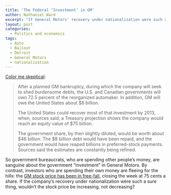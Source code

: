 ```yaml
---
title: 'The Federal ‘Investment’ in GM'
author: Nathaniel Ward
excerpt: "If General Motors' recovery under nationalization were such a sure thing, wouldn't the stock price be increasing, not decreasing?"
layout: post
categories:
  - Politics and economics
tags:
  - Auto
  - Bailout
  - Detroit
  - General Motors
  - nationalization
---
```

[Color me skeptical][1]:

> After a planned GM bankruptcy, during which the company will seek to shed burdensome debts, the U.S. and Canadian governments will own 72.5 percent of the reorganized automaker. In addition, GM will owe the United States about $8 billion.
> 
> The United States could recover most of that investment by 2013, when, sources said, a Treasury projection shows the company would reach an equity value of $75 billion.
> 
> The government share, by then slightly diluted, would be worth about $46 billion. The $8 billion debt would have been repaid, and the government would have reaped billions in preferred-stock payments. Sources said the estimates are constantly being refined.

So government bureaucrats, who are spending other people’s money, are sanguine about the government “investment” in General Motors. By contrast, investors who are spending their own money are fleeing for the hills: the [GM stock price has been in free-fall][2], closing the week at 75 cents a share. If the company’s recovery under nationalization were such a sure thing, wouldn’t the stock price be increasing, not decreasing?

 [1]: http://www.washingtonpost.com/wp-dyn/content/article/2009/05/29/AR2009052901883.html
 [2]: http://www.google.com/finance?chdnp=1&chdd=1&chds=1&chdv=1&chvs=maximized&chdeh=0&chdet=1243826224255&chddm=6904&q=NYSE:GM&ntsp=0